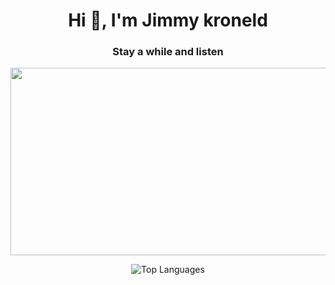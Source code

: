 <h1 align="center">Hi 👋, I'm Jimmy kroneld</h1>
<h3 align="center">Stay a while and listen</h3>
<div align="center">
  <img src="https://user-images.githubusercontent.com/74038190/213911110-aedbef38-a29f-4b6b-a65c-11608b4f75a5.gif" width="600" height="300"/>
</div>

<div align="center">

![Top Languages](https://github-readme-stats.vercel.app/api/top-langs/?username=Shallange&theme=tokyonight&hide_border=true&include_all_commits=true&count_private=true&layout=compact&bg_color=0d1117)

</div>
